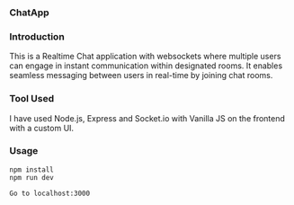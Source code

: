 ### ChatApp

### Introduction

This is a Realtime Chat application with websockets where multiple users can engage in instant communication within designated rooms. It enables seamless messaging between users in real-time by joining chat rooms.

### Tool Used

I have used Node.js, Express and Socket.io with Vanilla JS on the frontend with a custom UI.

### Usage
```
npm install
npm run dev

Go to localhost:3000

```




